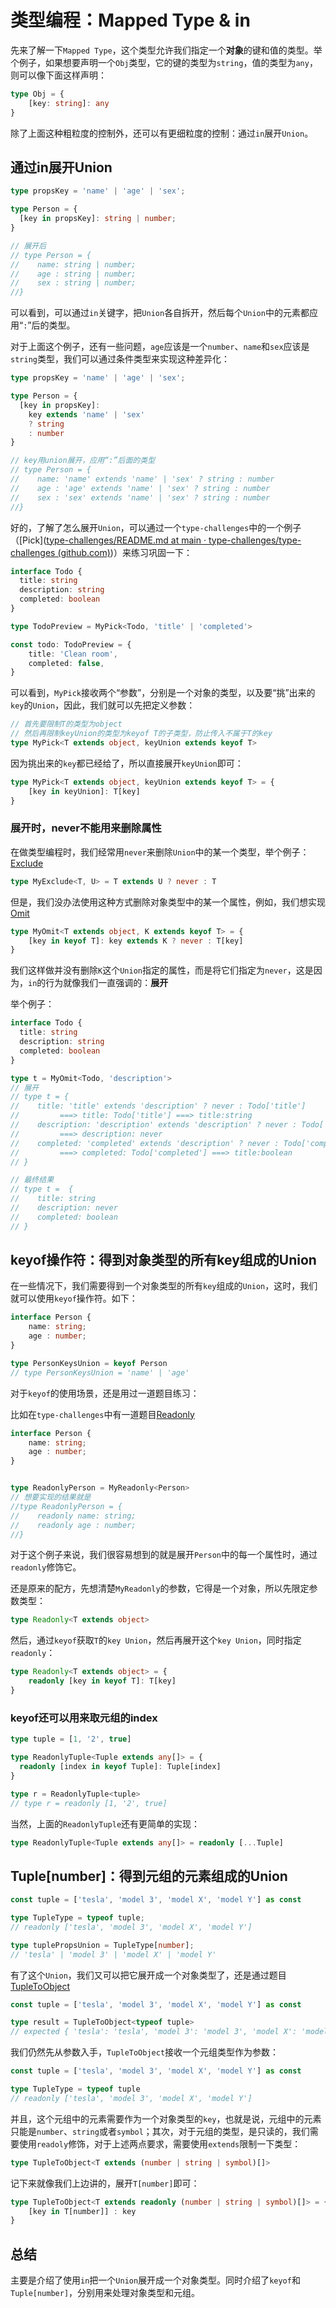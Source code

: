 # 类型编程：Mapped Type & in

先来了解一下`Mapped Type`，这个类型允许我们指定一个**对象**的键和值的类型。举个例子，如果想要声明一个`Obj`类型，它的键的类型为`string`，值的类型为`any`，则可以像下面这样声明：

```ts
type Obj = {
    [key: string]: any
}
```

除了上面这种粗粒度的控制外，还可以有更细粒度的控制：通过`in`展开`Union`。

## 通过in展开Union

```ts
type propsKey = 'name' | 'age' | 'sex';

type Person = {
  [key in propsKey]: string | number;
}

// 展开后
// type Person = {
//    name: string | number;
//    age : string | number;
//    sex : string | number;
//}
```

可以看到，可以通过`in`关键字，把`Union`各自拆开，然后每个`Union`中的元素都应用“`:`”后的类型。

对于上面这个例子，还有一些问题，`age`应该是一个`number`、`name`和`sex`应该是`string`类型，我们可以通过条件类型来实现这种差异化：

```ts
type propsKey = 'name' | 'age' | 'sex';

type Person = {
  [key in propsKey]:
    key extends 'name' | 'sex'
    ? string
    : number
}

// key用union展开，应用“:”后面的类型
// type Person = {
//    name: 'name' extends 'name' | 'sex' ? string : number
//    age : 'age' extends 'name' | 'sex' ? string : number
//    sex : 'sex' extends 'name' | 'sex' ? string : number
//}
```

好的，了解了怎么展开`Union`，可以通过一个`type-challenges`中的一个例子（[Pick]([type-challenges/README.md at main · type-challenges/type-challenges (github.com)](https://github.com/type-challenges/type-challenges/blob/main/questions/00004-easy-pick/README.md))）来练习巩固一下：

```ts
interface Todo {
  title: string
  description: string
  completed: boolean
}

type TodoPreview = MyPick<Todo, 'title' | 'completed'>

const todo: TodoPreview = {
    title: 'Clean room',
    completed: false,
}
```

可以看到，`MyPick`接收两个“参数”，分别是一个对象的类型，以及要“挑”出来的`key`的`Union`，因此，我们就可以先把定义参数：

```ts
// 首先要限制T的类型为object
// 然后再限制keyUnion的类型为keyof T的子类型，防止传入不属于T的key
type MyPick<T extends object, keyUnion extends keyof T>
```

因为挑出来的`key`都已经给了，所以直接展开`keyUnion`即可：

```ts
type MyPick<T extends object, keyUnion extends keyof T> = {
    [key in keyUnion]: T[key]
}
```

### 展开时，never不能用来删除属性

在做类型编程时，我们经常用`never`来删除`Union`中的某一个类型，举个例子：[Exclude](https://github.com/type-challenges/type-challenges/blob/main/questions/00043-easy-exclude/README.md)

```ts
type MyExclude<T, U> = T extends U ? never : T
```

但是，我们没办法使用这种方式删除对象类型中的某一个属性，例如，我们想实现[Omit](https://github.com/type-challenges/type-challenges/blob/main/questions/00003-medium-omit/README.md)

```ts
type MyOmit<T extends object, K extends keyof T> = {
    [key in keyof T]: key extends K ? never : T[key]
}
```

我们这样做并没有删除`K`这个`Union`指定的属性，而是将它们指定为`never`，这是因为，`in`的行为就像我们一直强调的：**展开**

举个例子：

```ts
interface Todo {
  title: string
  description: string
  completed: boolean
}

type t = MyOmit<Todo, 'description'>
// 展开
// type t = {
//    title: 'title' extends 'description' ? never : Todo['title']
//         ===> title: Todo['title'] ===> title:string
//    description: 'description' extends 'description' ? never : Todo['description']
//         ===> description: never
//    completed: 'completed' extends 'description' ? never : Todo['completed']
//         ===> completed: Todo['completed'] ===> title:boolean
// }

// 最终结果
// type t =  {
//    title: string
//    description: never
//    completed: boolean
// }
```

## keyof操作符：得到对象类型的所有key组成的Union

在一些情况下，我们需要得到一个对象类型的所有`key`组成的`Union`，这时，我们就可以使用`keyof`操作符。如下：

```ts
interface Person {
    name: string;
    age : number;
}

type PersonKeysUnion = keyof Person
// type PersonKeysUnion = 'name' | 'age'
```

对于`keyof`的使用场景，还是用过一道题目练习：

比如在`type-challenges`中有一道题目[Readonly](https://github.com/type-challenges/type-challenges/blob/main/questions/00007-easy-readonly/README.md)

```ts
interface Person {
    name: string;
    age : number;
}


type ReadonlyPerson = MyReadonly<Person>
// 想要实现的结果就是
//type ReadonlyPerson = {
//    readonly name: string;
//    readonly age : number;
//}
```

对于这个例子来说，我们很容易想到的就是展开`Person`中的每一个属性时，通过`readonly`修饰它。

还是原来的配方，先想清楚`MyReadonly`的参数，它得是一个对象，所以先限定参数类型：

```ts
type Readonly<T extends object>
```

然后，通过`keyof`获取`T`的`key Union`，然后再展开这个`key Union`，同时指定`readonly`：

```ts
type Readonly<T extends object> = {
    readonly [key in keyof T]: T[key]
} 
```

### keyof还可以用来取元组的index

```ts
type tuple = [1, '2', true]

type ReadonlyTuple<Tuple extends any[]> = {
  readonly [index in keyof Tuple]: Tuple[index]
}

type r = ReadonlyTuple<tuple>
// type r = readonly [1, '2', true]
```

当然，上面的`ReadonlyTuple`还有更简单的实现：

```ts
type ReadonlyTuple<Tuple extends any[]> = readonly [...Tuple]
```

## Tuple[number]：得到元组的元素组成的Union

```ts
const tuple = ['tesla', 'model 3', 'model X', 'model Y'] as const

type TupleType = typeof tuple;
// readonly ['tesla', 'model 3', 'model X', 'model Y']

type tuplePropsUnion = TupleType[number]; 
// 'tesla' | 'model 3' | 'model X' | 'model Y'
```

有了这个`Union`，我们又可以把它展开成一个对象类型了，还是通过题目[TupleToObject](https://github.com/type-challenges/type-challenges/blob/main/questions/00011-easy-tuple-to-object/README.md)

```ts
const tuple = ['tesla', 'model 3', 'model X', 'model Y'] as const

type result = TupleToObject<typeof tuple>
// expected { 'tesla': 'tesla', 'model 3': 'model 3', 'model X': 'model X', 'model Y': 'model Y'}
```

我们仍然先从参数入手，`TupleToObject`接收一个元组类型作为参数：

```ts
const tuple = ['tesla', 'model 3', 'model X', 'model Y'] as const

type TupleType = typeof tuple
// readonly ['tesla', 'model 3', 'model X', 'model Y'] 
```

并且，这个元组中的元素需要作为一个对象类型的`key`，也就是说，元组中的元素只能是`number`、`string`或者`symbol`；其次，对于元组的类型，是只读的，我们需要使用`readoly`修饰，对于上述两点要求，需要使用`extends`限制一下类型：

```ts
type TupleToObject<T extends (number | string | symbol)[]>
```

记下来就像我们上边讲的，展开`T[number]`即可：

```ts
type TupleToObject<T extends readonly (number | string | symbol)[]> = {
    [key in T[number]] : key
}
```

## 总结

主要是介绍了使用`in`把一个`Union`展开成一个对象类型。同时介绍了`keyof`和`Tuple[number]`，分别用来处理对象类型和元组。